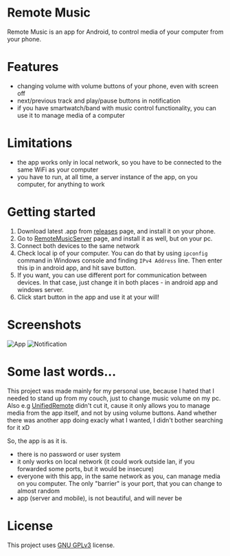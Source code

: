 # Remote Music

Remote Music is an app for Android, to control media of your computer from your phone.


# Features
- changing volume with volume buttons of your phone, even with screen off
- next/previous track and play/pause buttons in notification
- if you have smartwatch/band with music control functionality, you can use it to manage media of a computer


# Limitations
- the app works only in local network, so you have to be connected to the same WiFi as your computer
- you have to run, at all time, a server instance of the app, on you computer, for anything to work


# Getting started
1. Download latest .app from [releases](https://github.com/Ynfuien/RemoteMusic/releases) page, and install it on your phone.
2. Go to [RemoteMusicServer](https://github.com/Ynfuien/RemoteMusicServer) page, and install it as well, but on your pc.
3. Connect both devices to the same network
4. Check local ip of your computer. You can do that by using `ipconfig` command in Windows console and finding `IPv4 Address` line. Then enter this ip in android app, and hit save button.
5. If you want, you can use different port for communication between devices. In that case, just change it in both places - in android app and windows server.
6. Click start button in the app and use it at your will!


# Screenshots
![App](https://i.imgur.com/PtzCmZk.jpg)
![Notification](https://i.imgur.com/t8PGAt7.jpg)


# Some last words...
This project was made mainly for my personal use, because I hated that I needed to stand up from my couch, just to change music volume on my pc. Also e.g [UnifiedRemote](https://www.unifiedremote.com/) didn't cut it, cause it only allows you to manage media from the app itself, and not by using volume buttons. Aand whether there was another app doing exacly what I wanted, I didn't bother searching for it xD

So, the app is as it is.
- there is no password or user system
- it only works on local network (it could work outside lan, if you forwarded some ports, but it would be insecure)
- everyone with this app, in the same network as you, can manage media on you computer. The only "barrier" is your port, that you can change to almost random
- app (server and mobile), is not beautiful, and will never be


# License
This project uses [GNU GPLv3](https://github.com/Ynfuien/RemoteMusicServer/blob/main/LICENSE.txt) license.
